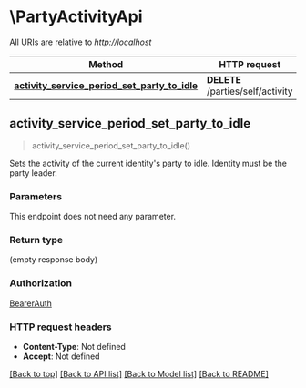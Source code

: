 # \PartyActivityApi

All URIs are relative to *http://localhost*

Method | HTTP request | Description
------------- | ------------- | -------------
[**activity_service_period_set_party_to_idle**](PartyActivityApi.md#activity_service_period_set_party_to_idle) | **DELETE** /parties/self/activity | 



## activity_service_period_set_party_to_idle

> activity_service_period_set_party_to_idle()


Sets the activity of the current identity's party to idle. Identity must be the party leader.

### Parameters

This endpoint does not need any parameter.

### Return type

 (empty response body)

### Authorization

[BearerAuth](../README.md#BearerAuth)

### HTTP request headers

- **Content-Type**: Not defined
- **Accept**: Not defined

[[Back to top]](#) [[Back to API list]](../README.md#documentation-for-api-endpoints) [[Back to Model list]](../README.md#documentation-for-models) [[Back to README]](../README.md)

